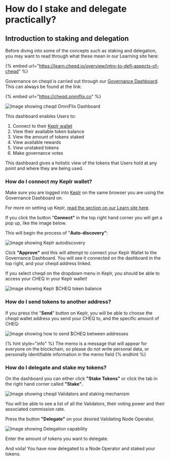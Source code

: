 # How do I stake and delegate practically?

## Introduction to staking and delegation

Before diving into some of the concepts such as staking and delegation, you may want to read through what these mean in our Learning site here:

{% embed url="https://learn.cheqd.io/overview/intro-to-defi-aspects-of-cheqd" %}

Governance on cheqd is carried out through our [Governance Dashboard](https://cheqd.omniflix.co). This can always be found at the link:

{% embed url="https://cheqd.omniflix.co" %}

![Image showing cheqd OmniFlix Dashboard](<../.gitbook/assets/Image of OmniFlix Dashboard.png>)

This dashboard enables Users to:

1. Connect to their [Keplr wallet](https://learn.cheqd.io/getting-set-up-on-cheqd/cheqd-supported-wallets/keplr-wallet)
2. View their available token balance
3. View the amount of tokens staked
4. View available rewards
5. View unstaked tokens
6. Make governance votes

This dashboard gives a holistic view of the tokens that Users hold at any point and where they are being used.

### How do I connect my Keplr wallet?

Make sure you are logged into [Keplr](https://www.keplr.app) on the same browser you are using the Governance Dashboard on.

For more on setting up Keplr, [read the section on our Learn site here](https://learn.cheqd.io/getting-set-up-on-cheqd/cheqd-supported-wallets/keplr-wallet).

If you click the button "**Connect"** in the top right hand corner you will get a pop up, like the image below.

This will begin the process of "**Auto-discovery"**:

![Image showing Keplr autodiscovery](<../.gitbook/assets/Keplr autodiscovery.png>)

Click **"Approve"** and this will attempt to connect your Keplr Wallet to the Governance Dashboard. You will see it connected on the dashboard in the top right, and your cheqd address linked.

If you select cheqd on the dropdown menu in Keplr, you should be able to access your CHEQ in your Keplr wallet!

![Image showing Keplr $CHEQ token balance](<../.gitbook/assets/Keplr token balance.png>)

### How do I send tokens to another address?

If you press the "**Send**" button on Keplr, you will be able to choose the cheqd wallet address you send your CHEQ to, and the specific amount of CHEQ:

![Image showing how to send $CHEQ between addresses](<../.gitbook/assets/How to send CHEQ between addresses.png>)

{% hint style="info" %}
The memo is a message that will appear for everyone on the blockchain, so please do not write personal data, or personally identifiable information in the memo field
{% endhint %}

### How do I delegate and stake my tokens?

On the dashboard you can either click **"Stake Tokens"** or click the tab in the right hand corner called **"Stake".**

![Image showing cheqd Validators and staking mechanism](<../.gitbook/assets/Image showing cheqd Validators.png>)

You will be able to see a list of all the Validators, their voting power and their associated commission rate.

Press the button **"Delegate"** on your desired Validating Node Operator.

![Image showing Delegation capability](<../.gitbook/assets/Image showing token delegation.png>)

Enter the amount of tokens you want to delegate.

And voila! You have now delegated to a Node Operator and staked your tokens.
